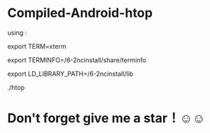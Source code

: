# Compiled-Android-htop
using :

export TERM=xterm

export TERMINFO=/6-2ncinstall/share/terminfo

export LD_LIBRARY_PATH=/6-2ncinstall/lib

./htop

# Don't forget give me a star！☺☺
